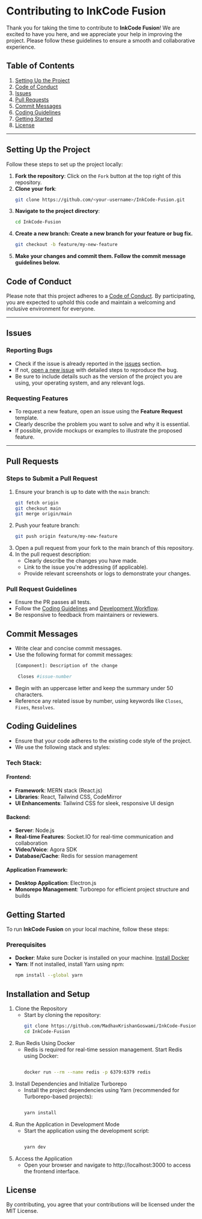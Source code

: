 # Contributing to InkCode Fusion

Thank you for taking the time to contribute to **InkCode Fusion**! We are excited to have you here, and we appreciate your help in improving the project. Please follow these guidelines to ensure a smooth and collaborative experience.

## Table of Contents
1. [Setting Up the Project](#setting-up-the-project)
2. [Code of Conduct](#code-of-conduct)
3. [Issues](#issues)
4. [Pull Requests](#pull-requests)
5. [Commit Messages](#commit-messages)
6. [Coding Guidelines](#coding-guidelines)
7. [Getting Started](#getting-started)
8. [License](#license)

---

## Setting Up the Project

Follow these steps to set up the project locally:

1. **Fork the repository**: Click on the `Fork` button at the top right of this repository.
2. **Clone your fork**:
   ```bash
   git clone https://github.com/<your-username>/InkCode-Fusion.git
3. **Navigate to the project directory**:
   ```bash
   cd InkCode-Fusion
4. **Create a new branch: Create a new branch for your feature or bug fix.**
   ```bash
   git checkout -b feature/my-new-feature
5. **Make your changes and commit them. Follow the commit message guidelines below.**

## Code of Conduct

Please note that this project adheres to a [Code of Conduct](CODE_OF_CONDUCT.md). By participating, you are expected to uphold this code and maintain a welcoming and inclusive environment for everyone.

---

## Issues

### Reporting Bugs

- Check if the issue is already reported in the [issues](https://github.com/MadhavKrishanGoswami/InkCode-Fusion/issues) section.
- If not, [open a new issue](https://github.com/MadhavKrishanGoswami/InkCode-Fusion/issues/new) with detailed steps to reproduce the bug.
- Be sure to include details such as the version of the project you are using, your operating system, and any relevant logs.

### Requesting Features

- To request a new feature, open an issue using the **Feature Request** template.
- Clearly describe the problem you want to solve and why it is essential.
- If possible, provide mockups or examples to illustrate the proposed feature.

---

## Pull Requests

### Steps to Submit a Pull Request

1. Ensure your branch is up to date with the `main` branch:
   ```bash
   git fetch origin
   git checkout main
   git merge origin/main
2. Push your feature branch:
   ```bash
   git push origin feature/my-new-feature
3. Open a pull request from your fork to the main branch of this repository.
4. In the pull request description:
   - Clearly describe the changes you have made.
   - Link to the issue you're addressing (if applicable).
   - Provide relevant screenshots or logs to demonstrate your changes.
  
### Pull Request Guidelines

- Ensure the PR passes all tests.
- Follow the [Coding Guidelines](#coding-guidelines) and [Development Workflow](#development-workflow).
- Be responsive to feedback from maintainers or reviewers.

## Commit Messages

- Write clear and concise commit messages.
- Use the following format for commit messages:
  ```bash
  [Component]: Description of the change

   Closes #issue-number

- Begin with an uppercase letter and keep the summary under 50 characters.
- Reference any related issue by number, using keywords like `Closes`, `Fixes`, `Resolves`.

## Coding Guidelines

- Ensure that your code adheres to the existing code style of the project.
- We use the following stack and styles:

### **Tech Stack**:

#### Frontend:
- **Framework**: MERN stack (React.js)
- **Libraries**: React, Tailwind CSS, CodeMirror
- **UI Enhancements**: Tailwind CSS for sleek, responsive UI design

#### Backend:
- **Server**: Node.js
- **Real-time Features**: Socket.IO for real-time communication and collaboration
- **Video/Voice**: Agora SDK
- **Database/Cache**: Redis for session management

#### Application Framework:
- **Desktop Application**: Electron.js
- **Monorepo Management**: Turborepo for efficient project structure and builds

## Getting Started

To run **InkCode Fusion** on your local machine, follow these steps:

### Prerequisites
- **Docker**: Make sure Docker is installed on your machine. [Install Docker](https://www.docker.com/get-started)
- **Yarn**: If not installed, install Yarn using npm:
  ```bash
  npm install --global yarn
  
  ```

## Installation and Setup
1. Clone the Repository
   - Start by cloning the repository:
     ```bash
     git clone https://github.com/MadhavKrishanGoswami/InkCode-Fusion.git
     cd InkCode-Fusion
     
     ```
2. Run Redis Using Docker
   - Redis is required for real-time session management. Start Redis using Docker:
     ```bash
     
     docker run --rm --name redis -p 6379:6379 redis
     
     ```
3. Install Dependencies and Initialize Turborepo
   - Install the project dependencies using Yarn (recommended for Turborepo-based projects):
     ```bash
     
     yarn install
     
     ```
4. Run the Application in Development Mode
   - Start the application using the development script:
     ```bash
     
     yarn dev
     
     ```
5. Access the Application
   - Open your browser and navigate to http://localhost:3000 to access the frontend interface.

## License

By contributing, you agree that your contributions will be licensed under the MIT License.

